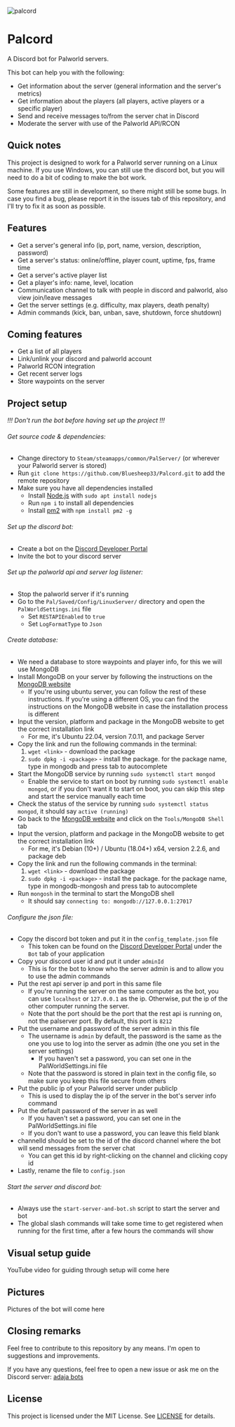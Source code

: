 ![palcord](https://github.com/Bluesheep33/Palcord/assets/75695506/585452ff-0e7a-43ff-9155-d74b8f9cc5bc)

# Palcord
A Discord bot for Palworld servers.

This bot can help you with the following:
- Get information about the server (general information and the server's metrics)
- Get information about the players (all players, active players or a specific player)
- Send and receive messages to/from the server chat in Discord
- Moderate the server with use of the Palworld API/RCON


## Quick notes
This project is designed to work for a Palworld server running on a Linux machine.
If you use Windows, you can still use the discord bot, but you will need to do a bit of coding to make the bot work.


Some features are still in development, so there might still be some bugs.
In case you find a bug, please report it in the issues tab of this repository, and I'll try to fix it as soon as possible.


## Features
- Get a server's general info (ip, port, name, version, description, password)
- Get a server's status: online/offline, player count, uptime, fps, frame time
- Get a server's active player list
- Get a player's info: name, level, location
- Communication channel to talk with people in discord and palworld, also view join/leave messages
- Get the server settings (e.g. difficulty, max players, death penalty)
- Admin commands (kick, ban, unban, save, shutdown, force shutdown)


## Coming features
- Get a list of all players
- Link/unlink your discord and palworld account
- Palworld RCON integration
- Get recent server logs
- Store waypoints on the server


## Project setup
*!!! Don't run the bot before having set up the project !!!*

###### Get source code & dependencies:
- Change directory to `Steam/steamapps/common/PalServer/` (or wherever your Palworld server is stored)
- Run `git clone https://github.com/Bluesheep33/Palcord.git` to add the remote repository
- Make sure you have all dependencies installed
  - Install [Node.js](https://nodejs.org/en/) with `sudo apt install nodejs`
  - Run `npm i` to install all dependencies
  - Install [pm2](https://pm2.keymetrics.io/) with `npm install pm2 -g`

###### Set up the discord bot:
- Create a bot on the [Discord Developer Portal](https://discord.com/developers/applications)
- Invite the bot to your discord server

###### Set up the palworld api and server log listener:
- Stop the palworld server if it's running
- Go to the `Pal/Saved/Config/LinuxServer/` directory and open the `PalWorldSettings.ini` file
  - Set `RESTAPIEnabled` to `true`
  - Set `LogFormatType` to `Json`

###### Create database:
- We need a database to store waypoints and player info, for this we will use MongoDB
- Install MongoDB on your server by following the instructions on the [MongoDB website](https://www.mongodb.com/try/download/community)
  - If you're using ubuntu server, you can follow the rest of these instructions. If you're using a different OS, you can find the instructions on the MongoDB website in case the installation process is different
- Input the version, platform and package in the MongoDB website to get the correct installation link
  - For me, it's Ubuntu 22.04, version 7.0.11, and package Server
- Copy the link and run the following commands in the terminal:
  1. `wget <link>` - download the package
  2. `sudo dpkg -i <package>` - install the package. for the package name, type in mongodb and press tab to autocomplete
- Start the MongoDB service by running `sudo systemctl start mongod`
  - Enable the service to start on boot by running `sudo systemctl enable mongod`, or if you don't want it to start on boot, you can skip this step and start the service manually each time
- Check the status of the service by running `sudo systemctl status mongod`, it should say `active (running)`
- Go back to the [MongoDB website](https://www.mongodb.com/try/download/community) and click on the `Tools/MongoDB Shell` tab
- Input the version, platform and package in the MongoDB website to get the correct installation link
  - For me, it's Debian (10+) / Ubuntu (18.04+) x64, version 2.2.6, and package deb
- Copy the link and run the following commands in the terminal:
  1. `wget <link>` - download the package
  2. `sudo dpkg -i <package>` - install the package. for the package name, type in mongodb-mongosh and press tab to autocomplete
- Run `mongosh` in the terminal to start the MongoDB shell 
  - It should say `connecting to: mongodb://127.0.0.1:27017`

###### Configure the json file:
- Copy the discord bot token and put it in the `config_template.json` file
  - This token can be found on the [Discord Developer Portal](https://discord.com/developers/applications) under the `Bot` tab of your application
- Copy your discord user id and put it under `adminId`
  - This is for the bot to know who the server admin is and to allow you to use the admin commands 
- Put the rest api server ip and port in this same file
  - If you're running the server on the same computer as the bot, you can use `localhost` or `127.0.0.1` as the ip. Otherwise, put the ip of the other computer running the server.
  - Note that the port should be the port that the rest api is running on, not the palserver port. By default, this port is `8212`
- Put the username and password of the server admin in this file
  - The username is `admin` by default, the password is the same as the one you use to log into the server as admin (the one you set in the server settings)
    - If you haven't set a password, you can set one in the PalWorldSettings.ini file 
  - Note that the password is stored in plain text in the config file, so make sure you keep this file secure from others
- Put the public ip of your Palworld server under publicIp
  - This is used to display the ip of the server in the bot's server info command
- Put the default password of the server in as well
  - If you haven't set a password, you can set one in the PalWorldSettings.ini file
  - If you don't want to use a password, you can leave this field blank
- channelId should be set to the id of the discord channel where the bot will send messages from the server chat
  - You can get this id by right-clicking on the channel and clicking copy id
- Lastly, rename the file to `config.json`

###### Start the server and discord bot:
- Always use the `start-server-and-bot.sh` script to start the server and bot
- The global slash commands will take some time to get registered when running for the first time, after a few hours the commands will show


## Visual setup guide
YouTube video for guiding through setup will come here


## Pictures
Pictures of the bot will come here


## Closing remarks
Feel free to contribute to this repository by any means. I'm open to suggestions and improvements.

If you have any questions, feel free to open a new issue or ask me on the Discord server: [adaja bots](https://discord.gg/XwEYDmngXF)


## License
This project is licensed under the MIT License. See [LICENSE](./LICENSE) for details.

